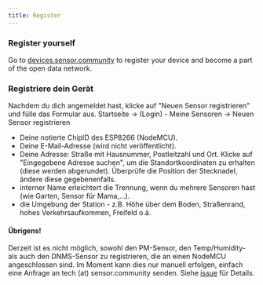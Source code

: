 ```yaml
---
title: Register
---
```


### Register yourself

Go to [devices.sensor.community](https://devices.sensor.community/) to register your device and become a part of the open data network.


### Registriere dein Gerät
Nachdem du dich angemeldet hast, klicke auf "Neuen Sensor registrieren" und fülle das Formular aus.
Startseite -> (Login) - Meine Sensoren -> Neuen Sensor registrieren

* Deine notierte ChipID des ESP8266 (NodeMCU).
* Deine E-Mail-Adresse (wird nicht veröffentlicht).
* Deine Adresse: Straße mit Hausnummer, Postleitzahl und Ort. Klicke auf "Eingegebene Adresse suchen", um die Standortkoordinaten zu erhalten (diese werden abgerundet). Überprüfe die Position der Stecknadel, ändere diese gegebenenfalls.
* interner Name erleichtert die Trennung, wenn du mehrere Sensoren hast (wie Garten, Sensor für Mama,...).
* die Umgebung der Station - z.B. Höhe über dem Boden, Straßenrand, hohes Verkehrsaufkommen, Freifeld o.ä.

#### Übrigens!
Derzeit ist es nicht möglich, sowohl den PM-Sensor, den Temp/Humidity- als auch den DNMS-Sensor zu registrieren, die an einen NodeMCU angeschlossen sind.
Im Moment kann dies nur manuell erfolgen, einfach eine Anfrage an tech (at) sensor.community senden.
Siehe [issue](https://github.com/opendata-stuttgart/sensor.community/issues/117
) für Details.
